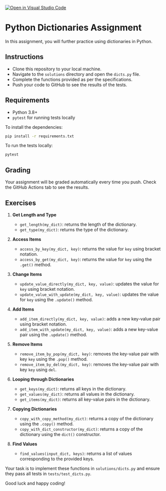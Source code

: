 [![Open in Visual Studio Code](https://classroom.github.com/assets/open-in-vscode-718a45dd9cf7e7f842a935f5ebbe5719a5e09af4491e668f4dbf3b35d5cca122.svg)](https://classroom.github.com/online_ide?assignment_repo_id=12440344&assignment_repo_type=AssignmentRepo)
# Python Dictionaries Assignment

In this assignment, you will further practice using dictionaries in Python.

## Instructions

- Clone this repository to your local machine.
- Navigate to the `solutions` directory and open the `dicts.py` file.
- Complete the functions provided as per the specifications.
- Push your code to GitHub to see the results of the tests.

## Requirements

- Python 3.8+
- `pytest` for running tests locally

To install the dependencies:

```bash
pip install -r requirements.txt
```

To run the tests locally:

```bash
pytest
```

## Grading

Your assignment will be graded automatically every time you push. Check the GitHub Actions tab to see the results.

## Exercises

1. **Get Length and Type**
   - `get_length(my_dict)`: returns the length of the dictionary.
   - `get_type(my_dict)`: returns the type of the dictionary.
  
2. **Access Items**
   - `access_by_key(my_dict, key)`: returns the value for `key` using bracket notation.
   - `access_by_get(my_dict, key)`: returns the value for `key` using the `.get()` method.

3. **Change Items**
   - `update_value_directly(my_dict, key, value)`: updates the value for `key` using bracket notation.
   - `update_value_with_update(my_dict, key, value)`: updates the value for `key` using the `.update()` method.
   
4. **Add Items**
   - `add_item_directly(my_dict, key, value)`: adds a new key-value pair using bracket notation.
   - `add_item_with_update(my_dict, key, value)`: adds a new key-value pair using the `.update()` method.

5. **Remove Items**
   - `remove_item_by_pop(my_dict, key)`: removes the key-value pair with key `key` using the `.pop()` method.
   - `remove_item_by_del(my_dict, key)`: removes the key-value pair with key `key` using `del`.

6. **Looping through Dictionaries**
   - `get_keys(my_dict)`: returns all keys in the dictionary.
   - `get_values(my_dict)`: returns all values in the dictionary.
   - `get_items(my_dict)`: returns all key-value pairs in the dictionary.

7. **Copying Dictionaries**
   - `copy_with_copy_method(my_dict)`: returns a copy of the dictionary using the `.copy()` method.
   - `copy_with_dict_constructor(my_dict)`: returns a copy of the dictionary using the `dict()` constructor.

8. **Find Values**
   - `find_values(input_dict, keys)`: returns a list of values corresponding to the provided keys.

Your task is to implement these functions in `solutions/dicts.py` and ensure they pass all tests in `tests/test_dicts.py`.

Good luck and happy coding!
